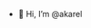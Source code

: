 - 👋 Hi, I’m @akarel

<!---
akarel/akarel is a ✨ special ✨ repository because its `README.md` (this file) appears on your GitHub profile.
You can click the Preview link to take a look at your changes.
--->
